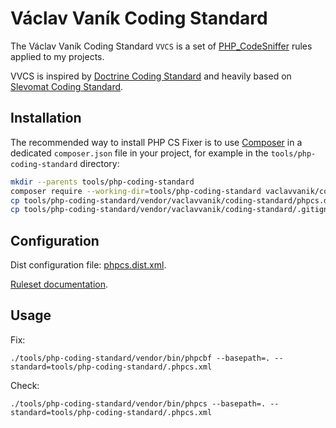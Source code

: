 # Václav Vaník Coding Standard

The Václav Vaník Coding Standard `VVCS` is a set of [PHP_CodeSniffer](https://github.com/squizlabs/PHP_CodeSniffer)
rules applied to my projects.

VVCS is inspired by [Doctrine Coding Standard](https://github.com/doctrine/coding-standard)
and heavily based on [Slevomat Coding Standard](https://github.com/slevomat/coding-standard).

## Installation

The recommended way to install PHP CS Fixer is to use [Composer](https://getcomposer.org/download/)
in a dedicated `composer.json` file in your project, for example in the
`tools/php-coding-standard` directory:

```bash
mkdir --parents tools/php-coding-standard
composer require --working-dir=tools/php-coding-standard vaclavvanik/coding-standard
cp tools/php-coding-standard/vendor/vaclavvanik/coding-standard/phpcs.dist.xml tools/php-coding-standard/.phpcs.xml
cp tools/php-coding-standard/vendor/vaclavvanik/coding-standard/.gitignore tools/php-coding-standard/.gitignore
```

## Configuration

Dist configuration file: [phpcs.dist.xml](./phpcs.dist.xml).

[Ruleset documentation](https://github.com/squizlabs/PHP_CodeSniffer/wiki/Annotated-Ruleset).

## Usage

Fix:

`./tools/php-coding-standard/vendor/bin/phpcbf --basepath=. --standard=tools/php-coding-standard/.phpcs.xml`

Check:

`./tools/php-coding-standard/vendor/bin/phpcs --basepath=. --standard=tools/php-coding-standard/.phpcs.xml`
